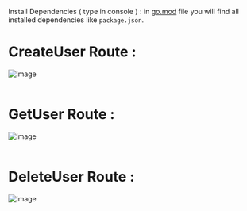 Install Dependencies ( type in console ) : in <a href="https://github.com/Mitesh2020/Bookstore-API/blob/main/go.mod">go.mod</a> file you will find all installed dependencies like `package.json`.<br>

# CreateUser Route :
![image](https://github.com/Mitesh2020/MongoDB_REST_API/assets/75556442/8adcb5e9-bbb2-46ef-a050-f078e6bce73b)
<br><br>

# GetUser Route :
![image](https://github.com/Mitesh2020/MongoDB_REST_API/assets/75556442/20288900-d62c-458b-8f77-813810203427)
<br><br>

# DeleteUser Route :
![image](https://github.com/Mitesh2020/MongoDB_REST_API/assets/75556442/0d0ba540-dc45-45c9-944b-8310d69b6d1f)


